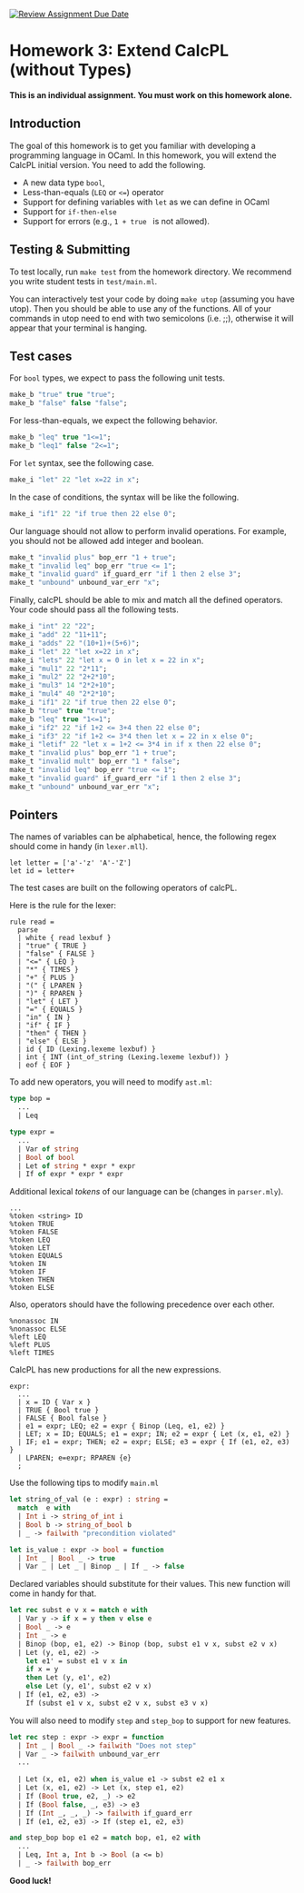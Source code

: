 [![Review Assignment Due Date](https://classroom.github.com/assets/deadline-readme-button-22041afd0340ce965d47ae6ef1cefeee28c7c493a6346c4f15d667ab976d596c.svg)](https://classroom.github.com/a/coEW8uOO)
# Homework 3: Extend CalcPL (without Types)

**This is an individual assignment. You must work on this homework alone.**


## Introduction
The goal of this homework is to get you familiar with developing a programming language in OCaml. 
In this homework, you will extend the CalcPL initial version. You need to add the following. 

- A new data type `bool`,
- Less-than-equals (`LEQ` or `<=`) operator
- Support for defining variables with `let` as we can define in OCaml
- Support for `if-then-else`
- Support for errors (e.g., `1 + true ` is not allowed). 

## Testing & Submitting
To test locally, run `make test` from the homework directory. We recommend you write student tests in `test/main.ml`.

You can interactively test your code by doing `make utop` (assuming you have utop). Then you should be able to use any of the functions. All of your commands in utop need to end with two semicolons (i.e. ;;), otherwise it will appear that your terminal is hanging.

## Test cases 

For `bool` types, we expect to pass the following unit tests.

```ocaml
make_b "true" true "true";
make_b "false" false "false";
```

For less-than-equals, we expect the following behavior. 

```ocaml
make_b "leq" true "1<=1";
make_b "leq1" false "2<=1";
```

For `let` syntax, see the following case.

```ocaml
make_i "let" 22 "let x=22 in x";
```

In the case of conditions, the syntax will be like the following. 

```ocaml
make_i "if1" 22 "if true then 22 else 0";
```

Our language should not allow to perform invalid operations. For example, you should not be allowed add integer and boolean. 

```ocaml
make_t "invalid plus" bop_err "1 + true";
make_t "invalid leq" bop_err "true <= 1";
make_t "invalid guard" if_guard_err "if 1 then 2 else 3";
make_t "unbound" unbound_var_err "x";
```

Finally, calcPL should be able to mix and match all the defined operators. Your code should pass all the following tests.
```ocaml
make_i "int" 22 "22";
make_i "add" 22 "11+11";
make_i "adds" 22 "(10+1)+(5+6)";
make_i "let" 22 "let x=22 in x";
make_i "lets" 22 "let x = 0 in let x = 22 in x";
make_i "mul1" 22 "2*11";
make_i "mul2" 22 "2+2*10";
make_i "mul3" 14 "2*2+10";
make_i "mul4" 40 "2*2*10";
make_i "if1" 22 "if true then 22 else 0";
make_b "true" true "true";
make_b "leq" true "1<=1";
make_i "if2" 22 "if 1+2 <= 3+4 then 22 else 0";
make_i "if3" 22 "if 1+2 <= 3*4 then let x = 22 in x else 0";
make_i "letif" 22 "let x = 1+2 <= 3*4 in if x then 22 else 0";
make_t "invalid plus" bop_err "1 + true";
make_t "invalid mult" bop_err "1 * false";
make_t "invalid leq" bop_err "true <= 1";
make_t "invalid guard" if_guard_err "if 1 then 2 else 3";
make_t "unbound" unbound_var_err "x";
```

## Pointers



The names of variables can be alphabetical, hence, the following regex should come in handy (in `lexer.mll`).

```text
let letter = ['a'-'z' 'A'-'Z']
let id = letter+
```
The test cases are built on the following operators of calcPL.

Here is the rule for the lexer:

```text
rule read =
  parse
  | white { read lexbuf }
  | "true" { TRUE }
  | "false" { FALSE }
  | "<=" { LEQ }
  | "*" { TIMES }
  | "+" { PLUS }
  | "(" { LPAREN }
  | ")" { RPAREN }
  | "let" { LET }
  | "=" { EQUALS }
  | "in" { IN }
  | "if" { IF }
  | "then" { THEN }
  | "else" { ELSE }
  | id { ID (Lexing.lexeme lexbuf) }
  | int { INT (int_of_string (Lexing.lexeme lexbuf)) }
  | eof { EOF }
```

To add new operators, you will need to modify `ast.ml`:

```ocaml
type bop =
  ... 
  | Leq

type expr =
  ... 
  | Var of string
  | Bool of bool
  | Let of string * expr * expr
  | If of expr * expr * expr
```

Additional lexical *tokens* of our language can be (changes in `parser.mly`). 

```text
...
%token <string> ID
%token TRUE
%token FALSE
%token LEQ
%token LET
%token EQUALS
%token IN
%token IF
%token THEN
%token ELSE
```
Also, operators should have the following precedence over each other.

```text
%nonassoc IN
%nonassoc ELSE
%left LEQ
%left PLUS
%left TIMES
```

CalcPL has new productions for all the new expressions. 

```text
expr:
  ...
  | x = ID { Var x }
  | TRUE { Bool true }
  | FALSE { Bool false }
  | e1 = expr; LEQ; e2 = expr { Binop (Leq, e1, e2) }
  | LET; x = ID; EQUALS; e1 = expr; IN; e2 = expr { Let (x, e1, e2) }
  | IF; e1 = expr; THEN; e2 = expr; ELSE; e3 = expr { If (e1, e2, e3) }
  | LPAREN; e=expr; RPAREN {e}
  ;
```
Use the following tips to modify `main.ml`

```ocaml
let string_of_val (e : expr) : string =
  match  e with
  | Int i -> string_of_int i
  | Bool b -> string_of_bool b
  | _ -> failwith "precondition violated"
```

```ocaml
let is_value : expr -> bool = function 
  | Int _ | Bool _ -> true
  | Var _ | Let _ | Binop _ | If _ -> false
```

Declared variables should substitute for their values. This new function will come in handy for that.

```ocaml
let rec subst e v x = match e with
  | Var y -> if x = y then v else e
  | Bool _ -> e
  | Int _ -> e
  | Binop (bop, e1, e2) -> Binop (bop, subst e1 v x, subst e2 v x)
  | Let (y, e1, e2) ->
    let e1' = subst e1 v x in
    if x = y
    then Let (y, e1', e2)
    else Let (y, e1', subst e2 v x)
  | If (e1, e2, e3) -> 
    If (subst e1 v x, subst e2 v x, subst e3 v x)
```
You will also need to modify `step` and `step_bop` to support for new features. 

```ocaml
let rec step : expr -> expr = function
  | Int _ | Bool _ -> failwith "Does not step"
  | Var _ -> failwith unbound_var_err
  ...
  
  | Let (x, e1, e2) when is_value e1 -> subst e2 e1 x
  | Let (x, e1, e2) -> Let (x, step e1, e2)
  | If (Bool true, e2, _) -> e2
  | If (Bool false, _, e3) -> e3
  | If (Int _, _, _) -> failwith if_guard_err
  | If (e1, e2, e3) -> If (step e1, e2, e3)

and step_bop bop e1 e2 = match bop, e1, e2 with
  ...
  | Leq, Int a, Int b -> Bool (a <= b)
  | _ -> failwith bop_err
```

**Good luck!**
